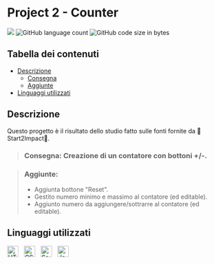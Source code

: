 # Project 2 - Counter
![](https://img.shields.io/badge/Start2Impact%20Project-Front%20End-brightgreen) ![GitHub language count](https://img.shields.io/github/languages/count/SDVoGo/Project-2-Counter?label=Used%20Languages) ![GitHub code size in bytes](https://img.shields.io/github/languages/code-size/SDVoGo/Project-2-Counter)

## Tabella dei contenuti
- [Descrizione](https://github.com/SDVoGo/Project-2-Counter/edit/main/README.md#descrizione)
   - [Consegna](https://github.com/SDVoGo/Project-2-Counter/edit/main/README.md#consegna)
   - [Aggiunte](https://github.com/SDVoGo/Project-2-Counter/edit/main/README.md#aggiunte)
 - [Linguaggi utilizzati](https://github.com/SDVoGo/Project-2-Counter/edit/main/README.md#linguaggi-utilizzati)

## Descrizione
Questo progetto è il risultato dello studio fatto sulle fonti fornite da 🚀Start2Impact🚀.

> ### Consegna: Creazione di un contatore con bottoni +/-.

> ### Aggiunte:
> - Aggiunta bottone "Reset".
> - Gestito numero minimo e massimo al contatore (ed editable).
> - Aggiunto numero da aggiungere/sottrarre al contatore (ed editable).

## Linguaggi utilizzati

<img align="left" alt="HTML5" width="26px" src="https://cdn.jsdelivr.net/gh/devicons/devicon/icons/html5/html5-original.svg" style="padding-right:10px;"/>
<img align="left" alt="CSS3" width="26px" src="https://cdn.jsdelivr.net/gh/devicons/devicon/icons/css3/css3-original.svg" style="padding-right:10px;"/>
<img align="left" alt="Sass" width="26px" src="https://cdn.jsdelivr.net/gh/devicons/devicon/icons/sass/sass-original.svg" style="padding-right:10px;"/>
<img align="left" alt="JavaScript" width="26px" src="https://cdn.jsdelivr.net/gh/devicons/devicon/icons/javascript/javascript-original.svg" style="padding-right:10px;"/>
